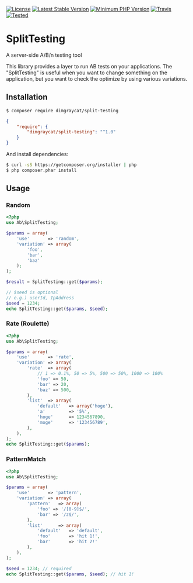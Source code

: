 [![License](https://img.shields.io/badge/license-mit-blue.svg?style=flat-square)](https://github.com/dimgraycat/php-split-testing/blob/master/LICENSE)
[![Latest Stable Version](https://img.shields.io/packagist/v/dimgraycat/phpirkit.svg?style=flat-square)](https://packagist.org/packages/dimgraycat/split-testing)
[![Minimum PHP Version](https://img.shields.io/badge/php-%3E%3D%205.3-8892BF.svg?style=flat-square)](https://php.net/)
[![Travis](https://img.shields.io/travis/rust-lang/rust.svg?style=flat-square)](https://travis-ci.org/dimgraycat/php-split-testing)
[![Tested](https://img.shields.io/badge/PHP%207.1%20%7C%20PHP%207.0%20%7C%20PHP%205.6%20%7C%20PHP%205.5%20%7C%20PHP%205.4%20%7C%20PHP%205.3-Tested-green.svg?style=flat-square)](https://php-eye.com/package/dimgraycat/split-testing)

# SplitTesting
A server-side A/B/n testing tool

This library provides a layer to run AB tests on your applications.
The "SplitTesting" is useful when you want to change something on the application, but you want to check the optimize by using various variations.

## Installation

```bash
$ composer require dimgraycat/split-testing
```
```json
{
    "require": {
        "dimgraycat/split-testing": "^1.0"
    }
}
```

And install dependencies:

```bash
$ curl -sS https://getcomposer.org/installer | php
$ php composer.phar install
```

## Usage

### Random
```php
<?php
use Ab\SplitTesting;

$params = array(
	'use'		=> 'random',
    'variation' => array(
        'foo',
        'bar',
        'baz'
    );
);

$result = SplitTesting::get($params);

// $seed is optional
// e.g.) userId, IpAddress
$seed = 1234;
echo SplitTesting::get($params, $seed);
```

### Rate (Roulette)
```php
<?php
use Ab\SplitTesting;

$params = array(
	'use'       => 'rate',
	'variation' => array(
		'rate'  => array(
          	// 1 => 0.1%, 50 => 5%, 500 => 50%, 1000 => 100%
			'foo' => 50,
			'bar' => 20,
			'baz' => 500,
		),
		'list'  => array(
			'default'   => array('hoge'),
			'a'         => '5%',
			'hoge'      => 1234567890,
			'moge'      => '123456789',
		),
	),
);
echo SplitTesting::get($params);
```

### PatternMatch
```php
<?php
use Ab\SplitTesting;

$params = array(
	'use'       => 'pattern',
	'variation' => array(
		'pattern'   => array(
			'foo' => '/[0-9]$/',
			'bar' => '/z$/',
		),
		'list'      => array(
			'default'	=> 'default',
			'foo'       => 'hit 1!',
			'bar'       => 'hit 2!'
		),
	),
);

$seed = 1234; // required
echo SplitTesting::get($params, $seed); // hit 1!
```
